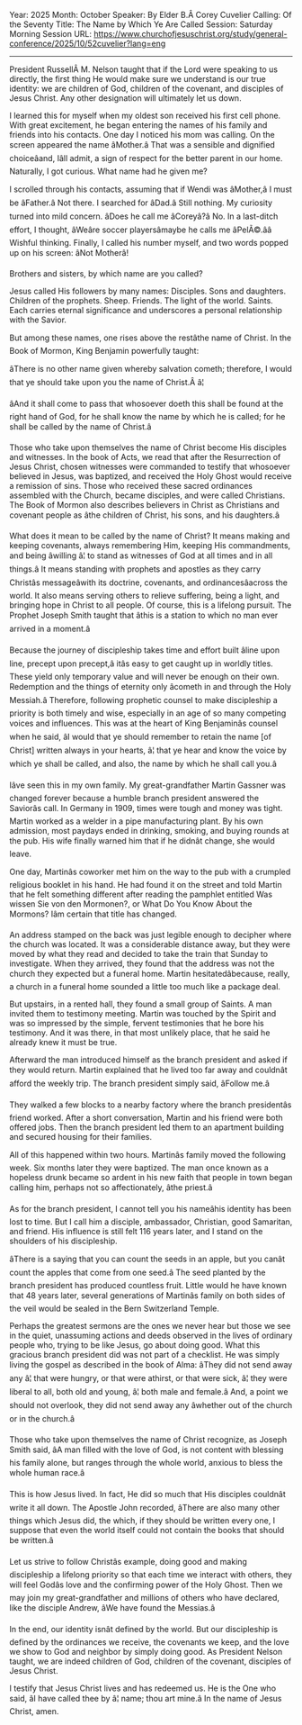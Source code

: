 Year: 2025
Month: October
Speaker: By Elder B.Â Corey Cuvelier
Calling: Of the Seventy
Title: The Name by Which Ye Are Called
Session: Saturday Morning Session
URL: https://www.churchofjesuschrist.org/study/general-conference/2025/10/52cuvelier?lang=eng

---

President RussellÂ M. Nelson taught that if the Lord were speaking to us directly, the first thing He would make sure we understand is our true identity: we are children of God, children of the covenant, and disciples of Jesus Christ. Any other designation will ultimately let us down.

I learned this for myself when my oldest son received his first cell phone. With great excitement, he began entering the names of his family and friends into his contacts. One day I noticed his mom was calling. On the screen appeared the name âMother.â That was a sensible and dignified choiceâand, Iâll admit, a sign of respect for the better parent in our home. Naturally, I got curious. What name had he given me?

I scrolled through his contacts, assuming that if Wendi was âMother,â I must be âFather.â Not there. I searched for âDad.â Still nothing. My curiosity turned into mild concern. âDoes he call me âCoreyâ?â No. In a last-ditch effort, I thought, âWeâre soccer playersâmaybe he calls me âPelÃ©.ââ Wishful thinking. Finally, I called his number myself, and two words popped up on his screen: âNot Motherâ!

Brothers and sisters, by which name are you called?

Jesus called His followers by many names: Disciples. Sons and daughters. Children of the prophets. Sheep. Friends. The light of the world. Saints. Each carries eternal significance and underscores a personal relationship with the Savior.

But among these names, one rises above the restâthe name of Christ. In the Book of Mormon, King Benjamin powerfully taught:

âThere is no other name given whereby salvation cometh; therefore, I would that ye should take upon you the name of Christ.Â â¦

âAnd it shall come to pass that whosoever doeth this shall be found at the right hand of God, for he shall know the name by which he is called; for he shall be called by the name of Christ.â

Those who take upon themselves the name of Christ become His disciples and witnesses. In the book of Acts, we read that after the Resurrection of Jesus Christ, chosen witnesses were commanded to testify that whosoever believed in Jesus, was baptized, and received the Holy Ghost would receive a remission of sins. Those who received these sacred ordinances assembled with the Church, became disciples, and were called Christians. The Book of Mormon also describes believers in Christ as Christians and covenant people as âthe children of Christ, his sons, and his daughters.â

What does it mean to be called by the name of Christ? It means making and keeping covenants, always remembering Him, keeping His commandments, and being âwilling â¦ to stand as witnesses of God at all times and in all things.â It means standing with prophets and apostles as they carry Christâs messageâwith its doctrine, covenants, and ordinancesâacross the world. It also means serving others to relieve suffering, being a light, and bringing hope in Christ to all people. Of course, this is a lifelong pursuit. The Prophet Joseph Smith taught that âthis is a station to which no man ever arrived in a moment.â

Because the journey of discipleship takes time and effort built âline upon line, precept upon precept,â itâs easy to get caught up in worldly titles. These yield only temporary value and will never be enough on their own. Redemption and the things of eternity only âcometh in and through the Holy Messiah.â Therefore, following prophetic counsel to make discipleship a priority is both timely and wise, especially in an age of so many competing voices and influences. This was at the heart of King Benjaminâs counsel when he said, âI would that ye should remember to retain the name [of Christ] written always in your hearts, â¦ that ye hear and know the voice by which ye shall be called, and also, the name by which he shall call you.â

Iâve seen this in my own family. My great-grandfather Martin Gassner was changed forever because a humble branch president answered the Saviorâs call. In Germany in 1909, times were tough and money was tight. Martin worked as a welder in a pipe manufacturing plant. By his own admission, most paydays ended in drinking, smoking, and buying rounds at the pub. His wife finally warned him that if he didnât change, she would leave.

One day, Martinâs coworker met him on the way to the pub with a crumpled religious booklet in his hand. He had found it on the street and told Martin that he felt something different after reading the pamphlet entitled Was wissen Sie von den Mormonen?, or What Do You Know About the Mormons? Iâm certain that title has changed.

An address stamped on the back was just legible enough to decipher where the church was located. It was a considerable distance away, but they were moved by what they read and decided to take the train that Sunday to investigate. When they arrived, they found that the address was not the church they expected but a funeral home. Martin hesitatedâbecause, really, a church in a funeral home sounded a little too much like a package deal.

But upstairs, in a rented hall, they found a small group of Saints. A man invited them to testimony meeting. Martin was touched by the Spirit and was so impressed by the simple, fervent testimonies that he bore his testimony. And it was there, in that most unlikely place, that he said he already knew it must be true.

Afterward the man introduced himself as the branch president and asked if they would return. Martin explained that he lived too far away and couldnât afford the weekly trip. The branch president simply said, âFollow me.â

They walked a few blocks to a nearby factory where the branch presidentâs friend worked. After a short conversation, Martin and his friend were both offered jobs. Then the branch president led them to an apartment building and secured housing for their families.

All of this happened within two hours. Martinâs family moved the following week. Six months later they were baptized. The man once known as a hopeless drunk became so ardent in his new faith that people in town began calling him, perhaps not so affectionately, âthe priest.â

As for the branch president, I cannot tell you his nameâhis identity has been lost to time. But I call him a disciple, ambassador, Christian, good Samaritan, and friend. His influence is still felt 116 years later, and I stand on the shoulders of his discipleship.

âThere is a saying that you can count the seeds in an apple, but you canât count the apples that come from one seed.â The seed planted by the branch president has produced countless fruit. Little would he have known that 48 years later, several generations of Martinâs family on both sides of the veil would be sealed in the Bern Switzerland Temple.

Perhaps the greatest sermons are the ones we never hear but those we see in the quiet, unassuming actions and deeds observed in the lives of ordinary people who, trying to be like Jesus, go about doing good. What this gracious branch president did was not part of a checklist. He was simply living the gospel as described in the book of Alma: âThey did not send away any â¦ that were hungry, or that were athirst, or that were sick, â¦ they were liberal to all, both old and young, â¦ both male and female.â And, a point we should not overlook, they did not send away any âwhether out of the church or in the church.â

Those who take upon themselves the name of Christ recognize, as Joseph Smith said, âA man filled with the love of God, is not content with blessing his family alone, but ranges through the whole world, anxious to bless the whole human race.â

This is how Jesus lived. In fact, He did so much that His disciples couldnât write it all down. The Apostle John recorded, âThere are also many other things which Jesus did, the which, if they should be written every one, I suppose that even the world itself could not contain the books that should be written.â

Let us strive to follow Christâs example, doing good and making discipleship a lifelong priority so that each time we interact with others, they will feel Godâs love and the confirming power of the Holy Ghost. Then we may join my great-grandfather and millions of others who have declared, like the disciple Andrew, âWe have found the Messias.â

In the end, our identity isnât defined by the world. But our discipleship is defined by the ordinances we receive, the covenants we keep, and the love we show to God and neighbor by simply doing good. As President Nelson taught, we are indeed children of God, children of the covenant, disciples of Jesus Christ.

I testify that Jesus Christ lives and has redeemed us. He is the One who said, âI have called thee by â¦ name; thou art mine.â In the name of Jesus Christ, amen.